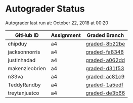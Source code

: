 # Autograder Status
Autograder last run at: October 22, 2018 at 00:20

| GitHub ID | Assignment | Graded Branch |
|-----------|------------|---------------|
| chipduy | a4 | [graded-8b22be](https://github.com/Fall2018COMP401-001/a4-chipduy/tree/graded-8b22be) | 
| jacksonnorris | a4 | [graded-fa8348](https://github.com/Fall2018COMP401-001/a4-jacksonnorris/tree/graded-fa8348) | 
| justinhadad | a4 | [graded-a062dd](https://github.com/Fall2018COMP401-001/a4-justinhadad/tree/graded-a062dd) | 
| makenzieobrien | a4 | [graded-d31f53](https://github.com/Fall2018COMP401-001/a4-makenzieobrien/tree/graded-d31f53) | 
| n33va | a4 | [graded-ac81c9](https://github.com/Fall2018COMP401-001/a4-n33va/tree/graded-ac81c9) | 
| TeddyRandby | a4 | [graded-1a5edf](https://github.com/Fall2018COMP401-001/a4-TeddyRandby/tree/graded-1a5edf) | 
| treytanjuatco | a4 | [graded-de3b66](https://github.com/Fall2018COMP401-001/a4-treytanjuatco/tree/graded-de3b66) | 
